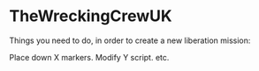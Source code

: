 # TheWreckingCrewUK

Things you need to do, in order to create a new liberation mission:

Place down X markers.
Modify Y script.
etc.